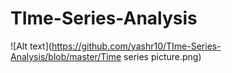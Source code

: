 # TIme-Series-Analysis
![Alt text](https://github.com/yashr10/TIme-Series-Analysis/blob/master/Time series picture.png)
